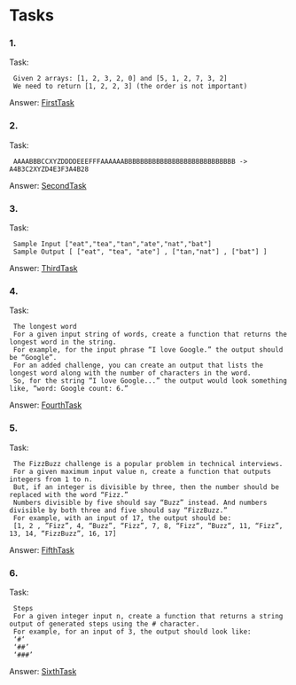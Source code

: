 # Tasks

### 1. 
Task:

     Given 2 arrays: [1, 2, 3, 2, 0] and [5, 1, 2, 7, 3, 2]
     We need to return [1, 2, 2, 3] (the order is not important)

Answer: 
[FirstTask](https://github.com/andriimazurets/Tasks/blob/master/src/main/kotlin/FirstTask.kt)
### 2. 
Task:

     AAAABBBCCXYZDDDDEEEFFFAAAAAABBBBBBBBBBBBBBBBBBBBBBBBBBBB -> A4B3C2XYZD4E3F3A4B28

Answer: [SecondTask](https://github.com/andriimazurets/Tasks/blob/master/src/main/kotlin/SecondTask.kt)


### 3. 
Task:

     Sample Input ["eat","tea","tan","ate","nat","bat"]
     Sample Output [ ["eat", "tea", "ate"] , ["tan,"nat"] , ["bat"] ]

Answer: [ThirdTask](https://github.com/andriimazurets/Tasks/blob/master/src/main/kotlin/ThirdTask.kt)


### 4. 
Task:

     The longest word
     For a given input string of words, create a function that returns the longest word in the string.
     For example, for the input phrase “I love Google.” the output should be “Google”.
     For an added challenge, you can create an output that lists the longest word along with the number of characters in the word.
     So, for the string “I love Google...” the output would look something like, “word: Google count: 6.”

Answer: [FourthTask](https://github.com/andriimazurets/Tasks/blob/master/src/main/kotlin/FourthTask.kt)


### 5. 
Task:

     The FizzBuzz challenge is a popular problem in technical interviews.
     For a given maximum input value n, create a function that outputs integers from 1 to n.
     But, if an integer is divisible by three, then the number should be replaced with the word “Fizz.”
     Numbers divisible by five should say “Buzz” instead. And numbers divisible by both three and five should say “FizzBuzz.”
     For example, with an input of 17, the output should be:
     [1, 2 , ”Fizz”, 4, “Buzz”, “Fizz”, 7, 8, “Fizz“, “Buzz“, 11, “Fizz”, 13, 14, “FizzBuzz”, 16, 17]

Answer: [FifthTask](https://github.com/andriimazurets/Tasks/blob/master/src/main/kotlin/FifthTask.kt)


### 6. 
Task:

     Steps
     For a given integer input n, create a function that returns a string output of generated steps using the # character.
     For example, for an input of 3, the output should look like:
     ‘#‘
     ‘##’
     ‘###’

Answer: [SixthTask](https://github.com/andriimazurets/Tasks/blob/master/src/main/kotlin/SixthTask.kt)
